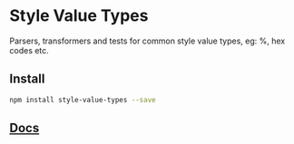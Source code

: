 # Style Value Types
Parsers, transformers and tests for common style value types, eg: %, hex codes etc.

## Install

```bash
npm install style-value-types --save
```

## [Docs](https://popmotion.io/api/value-types)
